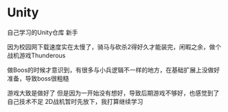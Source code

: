 # Unity
自己学习的Unity仓库 新手

因为校园网下载速度实在太慢了，骑马与砍杀2得好久才能装完，闲暇之余，做个战机游戏Thunderous

做Boos的时候才意识到，有很多与小兵逻辑不一样的地方，在基础扩展上没做好准备，导致boss很粗糙

游戏大致是做好了 但是因为一开始没有想好，导致后期游戏不够好，也感觉到了自己技术不足
2D战机暂时先放下，我打算继续学习
